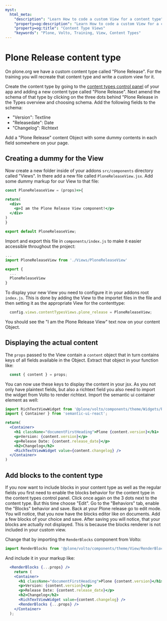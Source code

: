 ```yaml
---
myst:
  html_meta:
    "description": "Learn How to code a custom View for a content type"
    "property=og:description": "Learn How to code a custom View for a content type"
    "property=og:title": "Content Type Views"
    "keywords": "Plone, Volto, Training, View, Content Types"
---
```


# Plone Release content type

On plone.org we have a custom content type called "Plone Release". For the training you will recreate that content type and write a custom view for it.

Create the content type by going to the [content types control panel](http://localhost:3000/controlpanel/dexterity-types) of your app and adding a new content type called "Plone Release". Next amend the schema of that type by clicking on the three dots behind "Plone Release in the Types overview and choosing schema.
Add the following fields to the schema:

- "Version": Textline
- "Releasedate": Date
- "Changelog": Richtext

Add a "Plone Release" content Object with some dummy contents in each field somewhere on your page.

## Creating a dummy for the View

Now create a new folder inside of your addons `src/components` directory called "Views". In there add a new file called `PloneReleaseView.jsx`. Add some dummy markup for our View to that file:

```jsx
const PloneReleaseView = (props)=>{

return(
  <div>
    <p>I am the Plone Release View component!</p>
  </div>
)
}

export default PloneReleaseView;
```

Import and export this file in `components/index.js` to make it easier accessible throughout the project:
```jsx
...
import PloneReleaseView from './Views/PloneReleaseView'

export {
  ...
  PloneReleaseView
}
```

To display your new View you need to configure it in your addons root `index.js`. This is done by adding the View to the importet files in the file and then setting it as the appropriate View for the contenttype:

```jsx
  config.views.contentTypesViews.plone_release = PloneReleaseView;
```

You should see the "I am the Plone Release View" text now on your content Object.

## Displaying the actual content

The `props` passed to the View contain a `content` object that in turn contains keys of all fields available in the Object. Extract that object in your function like:
```jsx
  const { content } = props;
```

You can now use these keys to display the content in your jsx. As you not only have plaintext fields, but also a richtext field you also need to import the widget from Volto to render richtext. Import the semantic ui container element as well:

```jsx
import RichTextViewWidget from '@plone/volto/components/theme/Widgets/RichTextWidget';
import { Container } from 'semantic-ui-react';
```

```jsx
return(
  <Container>
    <h1 className="documentFirstHeading">Plone {content.version}</h1>
    <p>Version: {content.version}</p>
    <p>Release Date: {content.release_date}</p>
    <h2>Changelog</h2>
    <RichTextViewWidget value={content.changelog} />
  </Container>
)
```

## Add blocks to the content type

If you now want to include blocks in your content type as well as the regular fields you first need to enable the blocks behavior for the content type in the content types control panel. Click once again on the 3 dots next to the content type. But this time choose "Edit". Go to the "Behaviors" tab, enable the "Blocks" behavior and save.
Back at your Plone release go to edit mode. You will notice, that you now have the blocks editor like on documents. Add a few blocks of your choice and save. After saving you will notice, that your blocks are actually not displayed. This is because the blocks renderer is not included in your custom view.

Change that by importing the `RenderBlocks` component from Volto:

```jsx
import RenderBlocks from '@plone/volto/components/theme/View/RenderBlocks';
```

And include it in your markup like:

```jsx
  <RenderBlocks {...props} />
    return (
    <Container>
      <h1 className="documentFirstHeading">Plone {content.version}</h1>
      <p>Version: {content.version}</p>
      <p>Release Date: {content.release_date}</p>
      <h2>Changelog</h2>
      <RichTextViewWidget value={content.changelog} />
      <RenderBlocks {...props} />
    </Container>
  );
```
